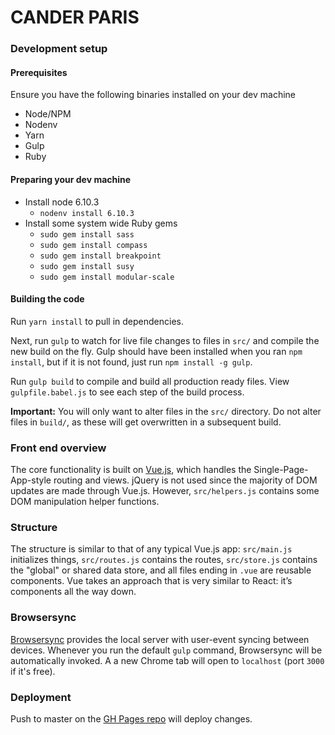 # CANDER PARIS

### Development setup

#### Prerequisites

Ensure you have the following binaries installed on your dev machine
- Node/NPM
- Nodenv
- Yarn
- Gulp
- Ruby

#### Preparing your dev machine

- Install node 6.10.3
    - `nodenv install 6.10.3`
- Install some system wide Ruby gems
    - `sudo gem install sass`
    - `sudo gem install compass`
    - `sudo gem install breakpoint`
    - `sudo gem install susy`
    - `sudo gem install modular-scale`

#### Building the code

Run `yarn install` to pull in dependencies.

Next, run `gulp` to watch for live file changes to files in `src/` and compile the new build on the fly. Gulp should have been installed when you ran `npm install`, but if it is not found, just run `npm install -g gulp`.

Run `gulp build` to compile and build all production ready files. View `gulpfile.babel.js` to see each step of the build process.

**Important:** You will only want to alter files in the `src/` directory. Do not alter files in `build/`, as these will get overwritten in a subsequent build.

### Front end overview

The core functionality is built on [Vue.js](https://vuejs.org/), which handles the Single-Page-App-style routing and views. jQuery is not used since the majority of DOM updates are made through Vue.js. However, `src/helpers.js` contains some DOM manipulation helper functions.

### Structure

The structure is similar to that of any typical Vue.js app: `src/main.js` initializes things, `src/routes.js` contains the routes, `src/store.js` contains the "global" or shared data store, and all files ending in `.vue` are reusable components. Vue takes an approach that is very similar to React: it’s components all the way down.

### Browsersync

[Browsersync](https://www.browsersync.io/) provides the local server with user-event syncing between devices. Whenever you run the default `gulp` command, Browsersync will be automatically invoked. A a new Chrome tab will open to `localhost` (port `3000` if it's free).

### Deployment

Push to master on the [GH Pages repo](https://github.com/eminny/eminny.github.io) will deploy changes. 
